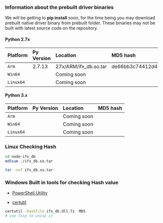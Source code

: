 

### Information about the prebuilt driver binaries

We will be getting to **pip install** soon, for the time being you may download prebuilt native driver binary from prebuilt folder. These binaries may not be built with latest source code on the repository. 


#### Python 2.7x 
| **Platform** | **Py Version** |     **Location**          | **MD5 hash**
|:-------------|:---------------|:--------------------------|:--------------------------------
| `Arm`        |   2.7.13       |  27x/ARM/ifx_db.so.tar    | de66bb3c74412d45156a61854b600c5f
| `Win64`      |                |      Coming soon          |
| `Linux64`    |                |      Coming soon          |


#### Python 3.x 
| **Platform** | **Py Version** |     **Location**          | **MD5 hash**
|:-------------|:---------------|:--------------------------|:--------------------------------
| `Arm`        |                |     Coming soon           | 
| `Win64`      |                |     Coming soon           |
| `Linux64`    |                |     Coming soon           |



###  Linux Checking Hash
```bash
cd node-ifx_db
md5sum ./ifx_db.so.tar

tar -xvf ifx_db.so.tar
```


### Windows Built in tools for checking Hash value
* [PowerShell.Utility](https://docs.microsoft.com/en-us/powershell/module/Microsoft.PowerShell.Utility/Get-FileHash?view=powershell-5.1)

* [certutil](https://technet.microsoft.com/library/cc732443.aspx)
```bash
certutil -hashfile ifx_db.dll.7z  MD5
# use 7zip to unzip it 
```


